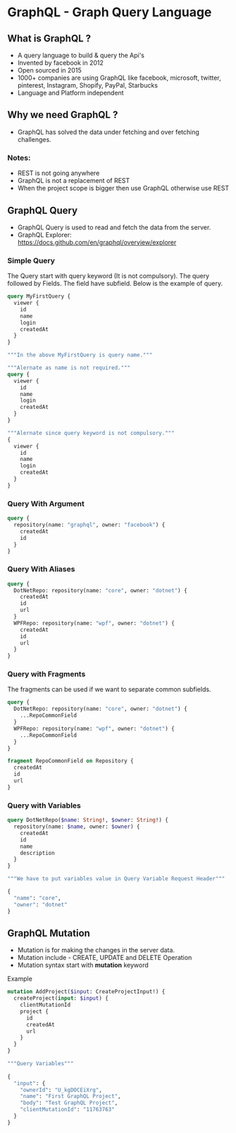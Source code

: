 # GraphQL - Graph Query Language

## What is GraphQL ?
-	A query language to build & query the Api's
-	Invented by facebook in 2012
-	Open sourced in 2015
-	1000+ companies are using GraphQL like facebook, microsoft, twitter, pinterest, Instagram, Shopify, PayPal, Starbucks
-	Language and Platform independent

## Why we need GraphQL ?
-	GraphQL has solved the data under fetching and over fetching challenges.

### Notes:
-	REST is not going anywhere
-	GraphQL is not a replacement of REST
-	When the project scope is bigger then use GraphQL otherwise use REST

## GraphQL Query
-	GraphQL Query is used to read and fetch the data from the server.
-	GraphQL Explorer: https://docs.github.com/en/graphql/overview/explorer

### Simple Query
The Query start with query keyword (It is not compulsory). The query followed by Fields. The field have subfield. Below is the example of query.

```graphql
query MyFirstQuery {
  viewer {
    id
    name
    login
    createdAt
  }
}

"""In the above MyFirstQuery is query name."""

"""Alernate as name is not required."""
query {
  viewer {
    id
    name
    login
    createdAt
  }
}

"""Alernate since query keyword is not compulsory."""
{
  viewer {
    id
    name
    login
    createdAt
  }
}
```



### Query With Argument
```graphql
query {
  repository(name: "graphql", owner: "facebook") {
    createdAt
    id
  }
}
```

### Query With Aliases
```graphql
query {
  DotNetRepo: repository(name: "core", owner: "dotnet") {
    createdAt
    id
    url
  }
  WPFRepo: repository(name: "wpf", owner: "dotnet") {
    createdAt
    id
    url
  }
}
```

### Query with Fragments
The fragments can be used if we want to separate common subfields.
```graphql
query {
  DotNetRepo: repository(name: "core", owner: "dotnet") {
    ...RepoCommonField
  }
  WPFRepo: repository(name: "wpf", owner: "dotnet") {
    ...RepoCommonField
  }
}

fragment RepoCommonField on Repository {
  createdAt
  id
  url
}
```

### Query with Variables
```graphql
query DotNetRepo($name: String!, $owner: String!) {
  repository(name: $name, owner: $owner) {
    createdAt
    id
    name
    description
  }
}

"""We have to put variables value in Query Variable Request Header"""

{
  "name": "core",
  "owner": "dotnet"
}
```

## GraphQL Mutation
-  Mutation is for making the changes in the server data.
-  Mutation include - CREATE, UPDATE and DELETE Operation
-  Mutation syntax start with **mutation** keyword

Example
```graphql
mutation AddProject($input: CreateProjectInput!) {
  createProject(input: $input) {
    clientMutationId
    project {
      id
      createdAt
      url
    }
  }
}

"""Query Variables"""
  
{
  "input": {
    "ownerId": "U_kgDOCEiXrg",
    "name": "First GraphQL Project",
    "body": "Test GraphQL Project",
    "clientMutationId": "11763763"
  }
}
```
